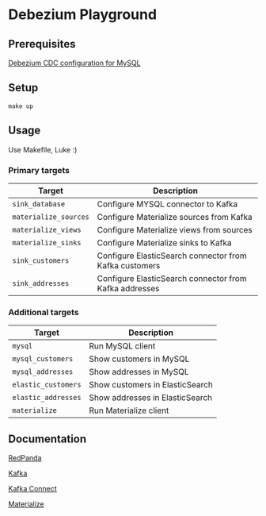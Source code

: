 # Debezium Playground

## Prerequisites

[Debezium CDC configuration for MySQL](https://debezium.io/documentation/reference/stable/connectors/mysql.html#setting-up-mysql)

## Setup

```shell
make up
```

## Usage

Use Makefile, Luke :)

### Primary targets

| Target                | Description                                            |
|-----------------------|--------------------------------------------------------|
| `sink_database`       | Configure MYSQL connector to Kafka                     |
| `materialize_sources` | Configure Materialize sources from Kafka               |
| `materialize_views`   | Configure Materialize views from sources               |
| `materialize_sinks`   | Configure Materialize sinks to Kafka                   |
| `sink_customers`      | Configure ElasticSearch connector from Kafka customers |
| `sink_addresses`      | Configure ElasticSearch connector from Kafka addresses |

### Additional targets

| Target              | Description                     |
|---------------------|---------------------------------|
| `mysql`             | Run MySQL client                |
| `mysql_customers`   | Show customers in MySQL         |
| `mysql_addresses`   | Show addresses in MySQL         |
| `elastic_customers` | Show customers in ElasticSearch |
| `elastic_addresses` | Show addresses in ElasticSearch |
| `materialize`       | Run Materialize client          |

## Documentation

[RedPanda](https://docs.redpanda.com)

[Kafka](https://kafka.apache.org/documentation)

[Kafka Connect](https://kafka.apache.org/documentation#connect)

[Materialize](https://materialize.com/docs)
